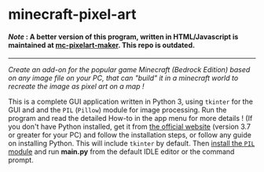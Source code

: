 # minecraft-pixel-art

#### *Note* : A better version of this program, written in HTML/Javascript is maintained at [mc-pixelart-maker](https://github.com/gd-codes/mc-pixelart-maker). This repo is outdated.

-----------

_Create an add-on for the popular game Minecraft (Bedrock Edition) based on any image file on your PC, that can "build" it in a minecraft world to recreate the image as pixel art on a map !_

This is a complete GUI application written in Python 3, using `tkinter` for the GUI and and the `PIL` (`Pillow`) module for image processing. Run the program and read the detailed How-to in the app menu for more details !
(If you don't have Python installed, get it from [the official website](https://www.python.org/downloads/) (version 3.7 or greater for your PC) and follow the installation steps, or follow any guide on installing Python. This will include `tkinter` by default. Then [install the `PIL` module](https://pillow.readthedocs.io/en/5.1.x/installation.html) and run **main.py** from the default IDLE editor or the command prompt.
